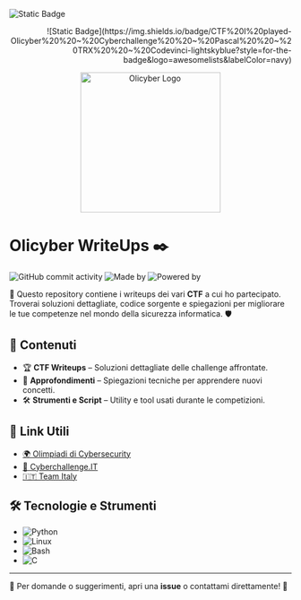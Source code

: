 ![Static Badge](https://img.shields.io/badge/I%20am-CTF%20player-blue?style=for-the-badge&logo=hackthebox)
<p align="right">
![Static Badge](https://img.shields.io/badge/CTF%20I%20played-Olicyber%20%20~%20Cyberchallenge%20%20~%20Pascal%20%20~%20TRX%20%20~%20Codevinci-lightskyblue?style=for-the-badge&logo=awesomelists&labelColor=navy)
</p>
<p align="center">
  <img src="https://olicyber.it/assets/loghi/logo-olicyber.svg" alt="Olicyber Logo" onclick="https://training.olicyber.it/challenges" width="250">
</p>

# Olicyber WriteUps ✒️
<!-- 
![GitHub Repo stars](https://img.shields.io/github/stars/bigBrodyG/School_journey?style=social)
![GitHub forks](https://img.shields.io/github/forks/bigBrodyG/School_journey?style=social) 
-->
![GitHub commit activity](https://img.shields.io/github/commit-activity/w/bigBrodyG/School_journey?color=red)
![Made by](https://img.shields.io/badge/Made%20by-bigBrodyG-green)
![Powered by](https://img.shields.io/badge/Powered%20by-Arch%20Linux%20%7C%20Python%20%7C%20CTF%20Addiction-blue)

📌 Questo repository contiene i writeups dei vari **CTF** a cui ho partecipato. Troverai soluzioni dettagliate, codice sorgente e spiegazioni per migliorare le tue competenze nel mondo della sicurezza informatica. 🛡️

## 🚀 Contenuti
- 🏆 **CTF Writeups** – Soluzioni dettagliate delle challenge affrontate.
- 📝 **Approfondimenti** – Spiegazioni tecniche per apprendere nuovi concetti.
- 🛠️ **Strumenti e Script** – Utility e tool usati durante le competizioni.

## 🔗 Link Utili
- [🌍 Olimpiadi di Cybersecurity](https://olicyber.it)
- [🔐 Cyberchallenge.IT](https://cyberchallenge.it)
- [🇮🇹 Team Italy](https://teamitaly.eu)


## 🛠 Tecnologie e Strumenti
- ![Python](https://img.shields.io/badge/Python-3776AB?style=for-the-badge&logo=python&logoColor=white)
- ![Linux](https://img.shields.io/badge/Linux-FCC624?style=for-the-badge&logo=linux&logoColor=black)
- ![Bash](https://img.shields.io/badge/Bash-121011?style=for-the-badge&logo=gnu-bash&logoColor=white)
- ![C](https://img.shields.io/badge/C-A8B9CC?style=for-the-badge&logo=c&logoColor=white)

---
📩 Per domande o suggerimenti, apri una **issue** o contattami direttamente! 🚀
